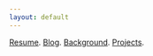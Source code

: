 ```yaml
---
layout: default
---
```



[Resume](./another-page.html).
[Blog](./another-page.html).
[Background](./background.html).
[Projects](./another-page.html).
